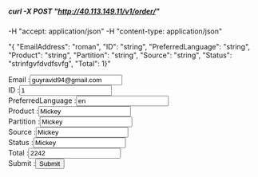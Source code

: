 ##### curl -X POST "http://40.113.149.11/v1/order/" 

-H  "accept: application/json" 
-H  "content-type: application/json"



"{  "EmailAddress": "roman",  "ID": "string",  "PreferredLanguage": "string",  "Product": "string",  "Partition": "string",  "Source": "string",  "Status": "strinfgvfdvdfsvfg",  "Total": 1}"



<form action="http://40.113.149.11/v1/order/" method="POST">
    Email :<input type="text" name="EmailAddress" value="guyravid94@gmail.com"><br>
    ID :<input type="text" name="ID" value="1"><br>
    PreferredLanguage :<input type="text" name="PreferredLanguage" value="en"><br>
    Product :<input type="text" name="Product" value="Mickey"><br>
    Partition :<input type="text" name="Partition" value="Mickey"><br>
    Source :<input type="text" name="Source" value="Mickey"><br>
    Status :<input type="text" name="Status" value="Mickey"><br>
    Total :<input type="text" name="Total" value="2242"><br>
    Submit :<input type="submit" value="Submit">
    
